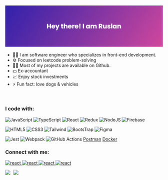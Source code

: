 ![Rus_ka's GitHub Banner](./assets/banner2.png)

<ul>
<li> 👨‍💻 I am software engineer who specializes in front-end development.</li> 
<li> ⚙️ Focused on leetcode problem-solving</li> 
<li> 👨‍💻 Most of my projects are available on Github.  
<li> 💵 Ex-accountant </li>
<li> 📈 Enjoy stock investments</li> 
<li> ⚡ Fun fact: love dogs & vehicles</li> 
</ul>
<br>

### I code with:

![JavaScript](https://img.shields.io/badge/JavaScript-F7DF1E?style=for-the-badge&logo=javascript&logoColor=black&backgroundColor=white)
![TypeScript](https://img.shields.io/badge/TypeScript-007ACC?style=for-the-badge&logo=typescript&logoColor=white)
![React](https://img.shields.io/badge/React-20232A?style=for-the-badge&logo=react&logoColor=61DAFB)
![Redux](https://img.shields.io/badge/Redux-593D88?style=for-the-badge&logo=redux&logoColor=white)
![NodeJS](https://img.shields.io/badge/node.js-6DA55F?style=for-the-badge&logo=node.js&logoColor=white)
![Firebase](https://img.shields.io/badge/Firebase-FBCC3E?style=for-the-badge&logo=firebase&logoColor=black)


![HTML5](https://img.shields.io/badge/HTML5-E34F26?style=for-the-badge&logo=html5&logoColor=white)
![CSS3](https://img.shields.io/badge/CSS3-1572B6?style=for-the-badge&logo=css3&logoColor=white)
![Tailwind](https://img.shields.io/badge/Tailwind_CSS-38B2AC?style=for-the-badge&logo=tailwind-css&logoColor=white)
![BootsTrap](https://img.shields.io/badge/Bootstrap-563D7C?style=for-the-badge&logo=bootstrap&logoColor=white)
![Figma](https://img.shields.io/badge/Figma-F24E1E?style=for-the-badge&logo=figma&logoColor=white)


![Jest](https://img.shields.io/badge/-jest-%23C21325?style=for-the-badge&logo=jest&logoColor=white)
![Webpack](https://img.shields.io/badge/webpack-%238DD6F9.svg?style=for-the-badge&logo=webpack&logoColor=black)
![GitHub Actions](https://img.shields.io/badge/github%20actions-%232671E5.svg?style=for-the-badge&logo=githubactions&logoColor=white)
	[Postman](https://img.shields.io/badge/Postman-FF6C37?style=for-the-badge&logo=postman&logoColor=white)
 [Docker](https://img.shields.io/badge/docker-%230db7ed.svg?style=for-the-badge&logo=docker&logoColor=white)


 ### Connect with me:
<p align="left">
 
<a href="https://t.me/rus_ka" target="blank"><img src="https://www.svgrepo.com/show/349527/telegram.svg" alt="react" width="25" height="25" />
<a href="https://vk.com/rus_ka" target="blank"><img src="https://www.svgrepo.com/show/349554/vk.svg" alt="react" width="25" height="25" />
 <a href="https://www.linkedin.com/comm/in/rus-ka" target="blank"><img src="https://www.svgrepo.com/show/349436/linkedin.svg" alt="react" width="25" height="25" />
<a href="mailto:rrkaziev@gmail.com" target="blank"><img src="https://www.svgrepo.com/show/349378/gmail.svg" alt="react" width="25" height="25" />

<a href="https://github-readme-stats.vercel.app/api?username=Rus-kar&show_icons=true">
  <img  align="left" height="150" style="margin-right: 10px" src="https://github-readme-stats.vercel.app/api?username=Rus-ka&show_icons=true" />
</a>
<a href="https://github-readme-stats.vercel.app/api/top-langs/?username=Rus-ka&layout=compact">
  <img align="left" height="150" src="https://github-readme-stats.vercel.app/api/top-langs/?username=Rus-ka&layout=compact" />
</a>


